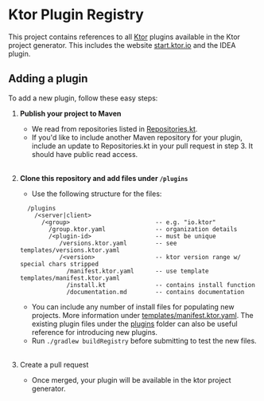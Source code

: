 # Ktor Plugin Registry

This project contains references to all [Ktor](https://github.com/ktorio/ktor/) plugins available in the Ktor project generator.  This
includes the website [start.ktor.io](https://start.ktor.io) and the IDEA plugin.

## Adding a plugin

To add a new plugin, follow these easy steps:

1. **Publish your project to Maven**
   - We read from repositories listed in [Repositories.kt](buildSrc/src/main/kotlin/io/ktor/plugins/registry/Repositories.kt). 
   - If you'd like to include another Maven repository for your plugin, include an update to
Repositories.kt in your pull request in step 3.  It should have public read access.
     <br /><br />
   
2. **Clone this repository and add files under `/plugins`**
    - Use the following structure for the files:
    ```
      /plugins
        /<server|client>
          /<group>                        -- e.g. "io.ktor"
            /group.ktor.yaml              -- organization details
            /<plugin-id>                  -- must be unique
               /versions.ktor.yaml        -- see templates/versions.ktor.yaml
               /<version>                 -- ktor version range w/ special chars stripped
                 /manifest.ktor.yaml      -- use template templates/manifest.ktor.yaml
                 /install.kt              -- contains install function
                 /documentation.md        -- contains documentation
    ```
   - You can include any number of install files for populating new projects.  More information under [templates/manifest.ktor.yaml](templates/manifest.ktor.yaml).  The existing plugin files under the [plugins](plugins) folder can also be useful reference for introducing new plugins.
   - Run `./gradlew buildRegistry` before submitting to test the new files.
   <br /><br />
   
3. Create a pull request
    - Once merged, your plugin will be available in the ktor project generator.